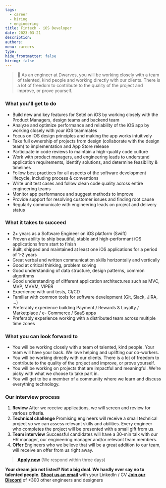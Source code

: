 ```yaml
---
tags:
  - career
  - hiring
  - engineering
title: Fintech - iOS Developer
date: 2023-03-21
description:
authors:
menu: careers
type:
hide_frontmatter: false
hiring: false
---
```

> 🤝 As an engineer at Dwarves, you will be working closely with a team of talented, kind people and working directly with our clients. There is a lot of freedom to contribute to the quality of the project and improve, or prove yourself.

### What you'll get to do
- Build new and key features for Setel on iOS by working closely with the Product Managers, design teams and backend team
- Analyze and optimize performance and reliability of the iOS app by working closely with your iOS teammates
- Focus on iOS design principles and making the app works intuitively
- Take full ownership of projects from design (collaborate with the design team) to implementation and App Store release
- Participate in code reviews to maintain a high-quality code culture
- Work with product managers, and engineering leads to understand application requirements, identify solutions, and determine feasibility & timelines
- Follow best practices for all aspects of the software development lifecycle, including process & conventions
- Write unit test cases and follow clean code quality across entire engineering teams
- Monitor app performance and suggest methods to improve
- Provide support for resolving customer issues and finding root cause
- Regularly communicate with engineering leads on project and delivery status

### What it takes to succeed
- 2+ years as a Software Engineer on iOS platform (Swift)
- Proven ability to ship beautiful, stable and high-performant iOS applications from start to finish
- Built, shipped and maintained at least one iOS applications for a period of 1-2 years
- Great verbal and written communication skills horizontally and vertically
- Good at critical thinking, problem solving
- Good understanding of data structure, design patterns, common algorithms
- Good understanding of different application architectures such as MVC, MVP, MVVM, VIPER
- Experience with unit tests, CI/CD
- Familiar with common tools for software development (Git, Slack, JIRA, ...)
- Preferably experience building Payment / Rewards & Loyalty / Marketplace / e- Commerce / SaaS apps
- Preferably experience working with a distributed team across multiple time zones

### What you can look forward to
- You will be working closely with a team of talented, kind people. Your team will have your back. We love helping and uplifting our co-workers.
- You will be working directly with our clients. There is a lot of freedom to contribute to the quality of the project and improve, or prove yourself.
- You will be working on projects that are impactful and meaningful. We're picky with what we choose to take part in.
- You will get to be a member of a community where we learn and discuss everything technology.

### Our interview process
1. **Review**
After we receive applications, we will screen and review for various criteria.
2. **Technical challenge**
Promising engineers will receive a small technical project so we can assess relevant skills and abilities. Every engineer who completes the project will be presented with a small gift from us.
3. **Team interview**
Successful candidates will have a 30-min talk with our HR manager, our engineering manager and/or relevant team members.
4. **Offer**
Engineers who we believe that will be a great addition to our team, will receive an offer from us right away.

> **[Apply now](mailto:spawn@d.foundation)** (We respond within three days)

**Your dream job not listed? Not a big deal. We hardly ever say no to talented people.**
[**Shoot us an email**](mailto:spawn@dwarvesv.com) with your LinkedIn / CV
[**Join our Discord**](https://discord.gg/dwarvesv) of +300 other engineers and designers